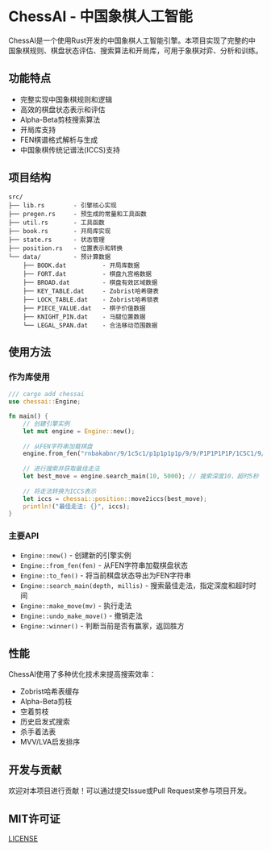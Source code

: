 # ChessAI - 中国象棋人工智能

ChessAI是一个使用Rust开发的中国象棋人工智能引擎。本项目实现了完整的中国象棋规则、棋盘状态评估、搜索算法和开局库，可用于象棋对弈、分析和训练。

## 功能特点

- 完整实现中国象棋规则和逻辑
- 高效的棋盘状态表示和评估
- Alpha-Beta剪枝搜索算法
- 开局库支持
- FEN棋谱格式解析与生成
- 中国象棋传统记谱法(ICCS)支持

## 项目结构

```
src/
├── lib.rs        - 引擎核心实现
├── pregen.rs     - 预生成的常量和工具函数
├── util.rs       - 工具函数
├── book.rs       - 开局库实现
├── state.rs      - 状态管理
├── position.rs   - 位置表示和转换
└── data/         - 预计算数据
    ├── BOOK.dat          - 开局库数据
    ├── FORT.dat          - 棋盘九宫格数据
    ├── BROAD.dat         - 棋盘有效区域数据
    ├── KEY_TABLE.dat     - Zobrist哈希键表
    ├── LOCK_TABLE.dat    - Zobrist哈希锁表
    ├── PIECE_VALUE.dat   - 棋子价值数据
    ├── KNIGHT_PIN.dat    - 马腿位置数据
    └── LEGAL_SPAN.dat    - 合法移动范围数据
```

## 使用方法

### 作为库使用

```rust
/// cargo add chessai
use chessai::Engine;

fn main() {
    // 创建引擎实例
    let mut engine = Engine::new();
    
    // 从FEN字符串加载棋盘
    engine.from_fen("rnbakabnr/9/1c5c1/p1p1p1p1p/9/9/P1P1P1P1P/1C5C1/9/RNBAKABNR w");
    
    // 进行搜索并获取最佳走法
    let best_move = engine.search_main(10, 5000); // 搜索深度10，超时5秒
    
    // 将走法转换为ICCS表示
    let iccs = chessai::position::move2iccs(best_move);
    println!("最佳走法: {}", iccs);
}
```

### 主要API

- `Engine::new()` - 创建新的引擎实例
- `Engine::from_fen(fen)` - 从FEN字符串加载棋盘状态
- `Engine::to_fen()` - 将当前棋盘状态导出为FEN字符串
- `Engine::search_main(depth, millis)` - 搜索最佳走法，指定深度和超时时间
- `Engine::make_move(mv)` - 执行走法
- `Engine::undo_make_move()` - 撤销走法
- `Engine::winner()` - 判断当前是否有赢家，返回胜方

## 性能

ChessAI使用了多种优化技术来提高搜索效率：

- Zobrist哈希表缓存
- Alpha-Beta剪枝
- 空着剪枝
- 历史启发式搜索
- 杀手着法表
- MVV/LVA启发排序

## 开发与贡献

欢迎对本项目进行贡献！可以通过提交Issue或Pull Request来参与项目开发。

## MIT许可证

[LICENSE](LICENSE)
